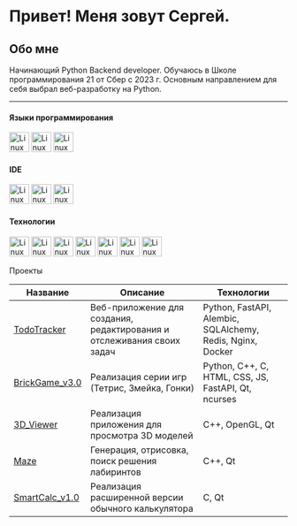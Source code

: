 # Привет! Меня зовут Сергей.

## Обо мне

Начинающий Python Backend developer. 
Обучаюсь в Школе программирования 21 от Сбер с 2023 г. Основным направлением для себя выбрал веб-разработку на Python.

------------------------

#### Языки программирования

<p align="left">
<img src="https://cdn.jsdelivr.net/gh/devicons/devicon@latest/icons/python/python-original.svg"  width="36" height="36" alt="Linux" />
<img src="https://cdn.jsdelivr.net/gh/devicons/devicon@latest/icons/cplusplus/cplusplus-original.svg"  width="36" height="36" alt="Linux" />
<img src="https://cdn.jsdelivr.net/gh/devicons/devicon@latest/icons/c/c-original.svg"  width="36" height="36" alt="Linux" />

</p>

#### IDE
<p align="left">
<img src="https://cdn.jsdelivr.net/gh/devicons/devicon@latest/icons/pycharm/pycharm-original.svg"  width="36" height="36" alt="Linux" />
<img src="https://cdn.jsdelivr.net/gh/devicons/devicon@latest/icons/datagrip/datagrip-original.svg" width="36" height="36" alt="Linux" />
<img src="https://cdn.jsdelivr.net/gh/devicons/devicon@latest/icons/vscode/vscode-original.svg"  width="36" height="36" alt="Linux" />
</p>

#### Технологии

<p align="left">
<img src="https://cdn.jsdelivr.net/gh/devicons/devicon@latest/icons/fastapi/fastapi-original.svg"  width="36" height="36" alt="Linux"/>
<img src="https://cdn.jsdelivr.net/gh/devicons/devicon@latest/icons/docker/docker-plain.svg"  width="36" height="36" alt="Linux"/>
<img src="https://cdn.jsdelivr.net/gh/devicons/devicon@latest/icons/nginx/nginx-original.svg" width="36" height="36" alt="Linux"/>
<img src="https://cdn.jsdelivr.net/gh/devicons/devicon@latest/icons/redis/redis-original.svg"  width="36" height="36" alt="Linux"/>
<img src="https://cdn.jsdelivr.net/gh/devicons/devicon@latest/icons/postgresql/postgresql-plain.svg"  width="36" height="36" alt="Linux"/>
<img src="https://cdn.jsdelivr.net/gh/devicons/devicon@latest/icons/qt/qt-original.svg" width="36" height="36" alt="Linux"/>
<img src="https://cdn.jsdelivr.net/gh/devicons/devicon@latest/icons/git/git-plain.svg" width="36" height="36" alt="Linux"/>

</p>


Проекты

| Название          | Описание                                               | Технологии |
|-------------------|-------------------------------------------------------|-------------|
| [TodoTracker](https://github.com/IgoshinSergey/TodoTracker)       | Веб-приложение для создания, редактирования и отслеживания своих задач | Python, FastAPI, Alembic, SQLAlchemy, Redis, Nginx, Docker |
| [BrickGame_v3.0](https://github.com/IgoshinSergey/BrickGame_v3.0)    | Реализация серии игр (Тетрис, Змейка, Гонки) | Python, C++, C, HTML, CSS, JS, FastAPI, Qt, ncurses |
| [3D_Viewer](https://github.com/IgoshinSergey/3D_Viewer)         | Реализация приложения для просмотра 3D моделей       | C++, OpenGL, Qt |
| [Maze](https://github.com/IgoshinSergey/Maze)              | Генерация, отрисовка, поиск решения лабиринтов       | C++, Qt |
| [SmartCalc_v1.0](https://github.com/IgoshinSergey/SmartCalc_v1.0)    | Реализация расширенной версии обычного калькулятора   | C, Qt |
